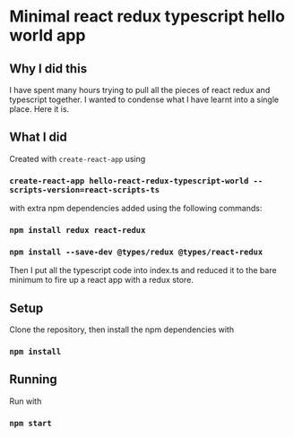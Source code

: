 # Minimal react redux typescript hello world app

## Why I did this

I have spent many hours trying to pull all the pieces of react redux and typescript together. I wanted to condense what I have learnt into a single place. Here it is.

## What I did

Created with `create-react-app` using

### `create-react-app hello-react-redux-typescript-world --scripts-version=react-scripts-ts`

with extra npm dependencies added using the following commands:

### `npm install redux react-redux`

### `npm install --save-dev @types/redux @types/react-redux`

Then I put all the typescript code into index.ts and reduced it to the bare minimum to fire up a react app with a redux store.

## Setup

Clone the repository, then install the npm dependencies with

### `npm install`

## Running

Run with

### `npm start`